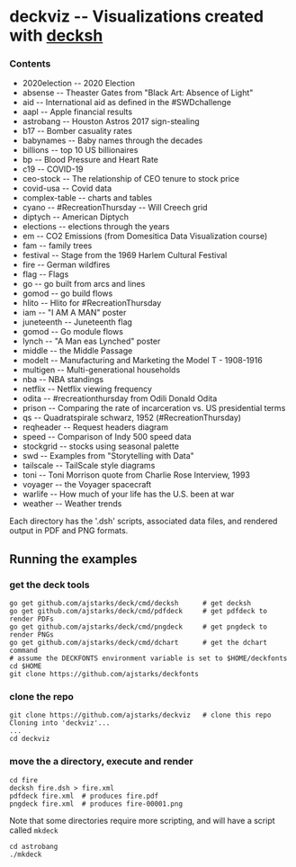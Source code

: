 # deckviz -- Visualizations created with [decksh](https://github.com/ajstarks/deck/blob/master/cmd/decksh/README.md)

### Contents

* 2020election -- 2020 Election
* absense -- Theaster Gates from "Black Art: Absence of Light"
* aid -- International aid as defined in the #SWDchallenge
* aapl -- Apple financial results
* astrobang -- Houston Astros 2017 sign-stealing
* b17 -- Bomber casuality rates
* babynames -- Baby names through the decades
* billions -- top 10 US billionaires
* bp -- Blood Pressure and Heart Rate
* c19 -- COVID-19
* ceo-stock -- The relationship of CEO tenure to stock price
* covid-usa -- Covid data
* complex-table -- charts and tables
* cyano -- #RecreationThursday -- Will Creech grid
* diptych -- American Diptych
* elections -- elections through the years
* em -- CO2 Emissions (from Domesitica Data Visualization course)
* fam -- family trees
* festival -- Stage from the 1969 Harlem Cultural Festival
* fire -- German wildfires
* flag -- Flags
* go -- go built from arcs and lines
* gomod -- go build flows
* hlito -- Hlito for #RecreationThursday
* iam -- "I AM A MAN" poster
* juneteenth -- Juneteenth flag
* gomod -- Go module flows
* lynch -- "A Man eas Lynched" poster
* middle -- the Middle Passage
* modelt -- Manufacturing and Marketing the Model T - 1908-1916
* multigen -- Multi-generational households
* nba -- NBA standings
* netflix -- Netflix viewing frequency
* odita -- #recreationthursday from Odili Donald Odita 
* prison -- Comparing the rate of incarceration vs. US presidential terms
* qs --  Quadratspirale schwarz, 1952 (#RecreationThursday)
* reqheader -- Request headers diagram
* speed -- Comparison of Indy 500 speed data
* stockgrid -- stocks using seasonal palette
* swd -- Examples from "Storytelling with Data"
* tailscale -- TailScale style diagrams
* toni -- Toni Morrison quote from Charlie Rose Interview, 1993
* voyager -- the Voyager spacecraft
* warlife -- How much of your life has the U.S. been at war
* weather -- Weather trends

Each directory has the '.dsh' scripts, associated data files, and rendered output in PDF and PNG formats.

## Running the examples

### get the deck tools

	go get github.com/ajstarks/deck/cmd/decksh		# get decksh
	go get github.com/ajstarks/deck/cmd/pdfdeck		# get pdfdeck to render PDFs
	go get github.com/ajstarks/deck/cmd/pngdeck		# get pngdeck to render PNGs
	go get github.com/ajstarks/deck/cmd/dchart      # get the dchart command
	# assume the DECKFONTS environment variable is set to $HOME/deckfonts
	cd $HOME
	git clone https://github.com/ajstarks/deckfonts
	
### clone the repo
	
	git clone https://github.com/ajstarks/deckviz	# clone this repo
	Cloning into 'deckviz'...
	...
	cd deckviz
	
### move the a directory, execute and render

	cd fire
	decksh fire.dsh > fire.xml
	pdfdeck fire.xml  # produces fire.pdf
	pngdeck fire.xml  # produces fire-00001.png

Note that some directories require more scripting, and will have a script called ```mkdeck```

	cd astrobang
	./mkdeck
	

	


